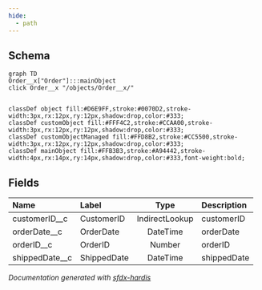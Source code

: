 ```yaml
---
hide:
  - path
---
```



## Schema

```mermaid
graph TD
Order__x["Order"]:::mainObject
click Order__x "/objects/Order__x/"


classDef object fill:#D6E9FF,stroke:#0070D2,stroke-width:3px,rx:12px,ry:12px,shadow:drop,color:#333;
classDef customObject fill:#FFF4C2,stroke:#CCAA00,stroke-width:3px,rx:12px,ry:12px,shadow:drop,color:#333;
classDef customObjectManaged fill:#FFD8B2,stroke:#CC5500,stroke-width:3px,rx:12px,ry:12px,shadow:drop,color:#333;
classDef mainObject fill:#FFB3B3,stroke:#A94442,stroke-width:4px,rx:14px,ry:14px,shadow:drop,color:#333,font-weight:bold;

```


<!-- Object description -->

## Fields

| Name      | Label | Type | Description |
| :-------- | :---- | :--: | :---------- | 
| customerID__c | CustomerID | IndirectLookup | customerID |
| orderDate__c | OrderDate | DateTime | orderDate |
| orderID__c | OrderID | Number | orderID |
| shippedDate__c | ShippedDate | DateTime | shippedDate |








_Documentation generated with [sfdx-hardis](https://sfdx-hardis.cloudity.com)_
